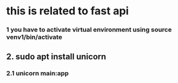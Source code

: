 # this is related to fast api
### 1 you have to activate virtual environment using source venv1/bin/activate

## 2. sudo apt install unicorn 
### 2.1 unicorn main:app